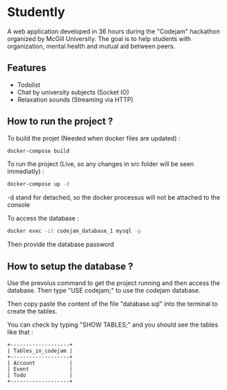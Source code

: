 # Studently

A web application developed in 36 hours during the "Codejam" hackathon organized by McGill University. The goal is to help students with organization, mental health and mutual aid between peers.

## Features

 * Todolist
 * Chat by university subjects (Socket IO)
 * Relaxation sounds (Streaming via HTTP)

## How to run the project ?

To build the projet (Needed when docker files are updated) :

```bash
docker-compose build
```

To run the project (Live, so any changes in src folder will be seen immediatly) :

```bash
docker-compose up -d
```

-d stand for detached, so the docker processus will not be attached to the console

To access the database :

```bash
docker exec -it codejam_database_1 mysql -p
```

Then provide the database password

## How to setup the database ?

Use the prevoius command to get the project running and then access the database. Then type "USE codejam;" to use the codejam database.

Then copy paste the content of the file "database.sql" into the terminal to create the tables.

You can check by typing "SHOW TABLES;" and you should see the tables like that :

```
+-------------------+
| Tables_in_codejam |
+-------------------+
| Account           |
| Event             |
| Todo              |
+-------------------+
```
